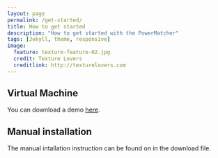 ```yaml
---
layout: page
permalink: /get-started/
title: How to get started
description: "How to get started with the PowerMatcher"
tags: [Jekyll, theme, responsive]
image:
  feature: texture-feature-02.jpg
  credit: Texture Lovers
  creditlink: http://texturelovers.com
---
```


## Virtual Machine ##
You can download a demo [here](https://github.com/flexiblepower/flexiblepower.github.io/blob/master/download/PowerMatcherSuite_13.10_Demo.zip?raw=true).

## Manual installation ##
The manual intallation instruction can be found on in the download file.

